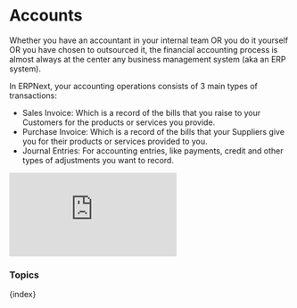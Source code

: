 <!-- add-breadcrumbs -->
# Accounts

Whether you have an accountant in your internal team OR you do it yourself OR you have chosen to outsourced it,
the financial accounting process is almost always at the center any business management system (aka an ERP system).

In ERPNext, your accounting operations consists of 3 main types of transactions:
  * Sales Invoice: Which is a record of the bills that you raise to your Customers for the products or services you provide.
  * Purchase Invoice: Which is a record of the bills that your Suppliers give you for their products or services provided to you.
  * Journal Entries: For accounting entries, like payments, credit and other types of adjustments you want to record.

<div class="embed-container">
  <iframe src="https://www.youtube.com/embed/5wjollWN0OA?rel=0" frameborder="0" allow="autoplay; encrypted-media" allowfullscreen>
  </iframe>
</div>  

### Topics

{index}
